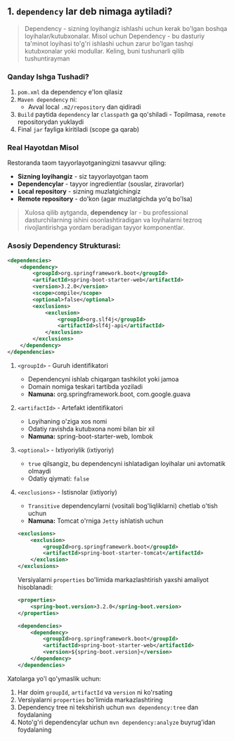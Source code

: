 ## 1. `dependency` lar  deb nimaga aytiladi?

> Dependency - sizning loyihangiz ishlashi uchun kerak bo'lgan boshqa loyihalar/kutubxonalar. Misol uchun
> Dependency  - bu dasturiy ta'minot loyihasi to'g'ri ishlashi uchun zarur bo'lgan tashqi kutubxonalar yoki modullar. Keling, buni tushunarli qilib tushuntirayman


### Qanday Ishga Tushadi?

1. `pom.xml` da dependency e'lon qilasiz
2. `Maven dependency` ni:
    - Avval local `.m2/repository` dan qidiradi
3. `Build` paytida `dependency` lar `classpath` ga qo'shiladi    - Topilmasa, `remote` repositorydan yuklaydi
4.  Final `jar` fayliga kiritiladi (scope ga qarab)

### Real Hayotdan Misol

Restoranda taom tayyorlayotganingizni tasavvur qiling:

- **Sizning loyihangiz** - siz tayyorlayotgan taom
- **Dependencylar** - tayyor ingredientlar (souslar, ziravorlar)
- **Local repository** - sizning muzlatgichingiz
- **Remote repository** - do'kon (agar muzlatgichda yo'q bo'lsa)

> Xulosa qilib aytganda, **dependency** lar - bu professional dasturchilarning ishini osonlashtiradigan va loyihalarni tezroq rivojlantirishga yordam beradigan tayyor komponentlar.

### Asosiy Dependency Strukturasi:

```xml
<dependencies>
    <dependency>
        <groupId>org.springframework.boot</groupId>
        <artifactId>spring-boot-starter-web</artifactId>
        <version>3.2.0</version>
        <scope>compile</scope>
        <optional>false</optional>
        <exclusions>
            <exclusion>
                <groupId>org.slf4j</groupId>
                <artifactId>slf4j-api</artifactId>
            </exclusion>
        </exclusions>
    </dependency>
</dependencies>
```
1. `<groupId>` - Guruh identifikatori
   - Dependencyni ishlab chiqargan tashkilot yoki jamoa
   - Domain nomiga teskari tartibda yoziladi
   - **Namuna:** org.springframework.boot, com.google.guava

2. `<artifactId>` - Artefakt identifikatori
   - Loyihaning o'ziga xos nomi
   - Odatiy ravishda kutubxona nomi bilan bir xil
   - **Namuna:** spring-boot-starter-web, lombok

3. `<optional>` - Ixtiyoriylik (ixtiyoriy)
   - `true` qilsangiz, bu dependencyni ishlatadigan loyihalar uni avtomatik olmaydi
   - Odatiy qiymati: `false`

4. `<exclusions>` - Istisnolar (ixtiyoriy)
   - `Transitive` dependencylarni (vositali bog'liqliklarni) chetlab o'tish uchun
   - **Namuna:** Tomcat o'rniga `Jetty` ishlatish uchun

    ```xml
    <exclusions>
        <exclusion>
            <groupId>org.springframework.boot</groupId>
            <artifactId>spring-boot-starter-tomcat</artifactId>
        </exclusion>
    </exclusions>
    ```
    Versiyalarni `properties` bo'limida markazlashtirish yaxshi amaliyot hisoblanadi:
    
    ```xml
    <properties>
        <spring-boot.version>3.2.0</spring-boot.version>
    </properties>
    
    <dependencies>
        <dependency>
            <groupId>org.springframework.boot</groupId>
            <artifactId>spring-boot-starter-web</artifactId>
            <version>${spring-boot.version}</version>
        </dependency>
    </dependencies>
    ```

Xatolarga yo'l qo'ymaslik uchun:

1. Har doim `groupId`, `artifactId` va `version` ni ko'rsating
2. Versiyalarni `properties` bo'limida markazlashtiring
3. Dependency tree ni tekshirish uchun `mvn dependency:tree` dan foydalaning
4. Noto'g'ri dependencylar uchun `mvn dependency:analyze` buyrug'idan foydalaning





































































































